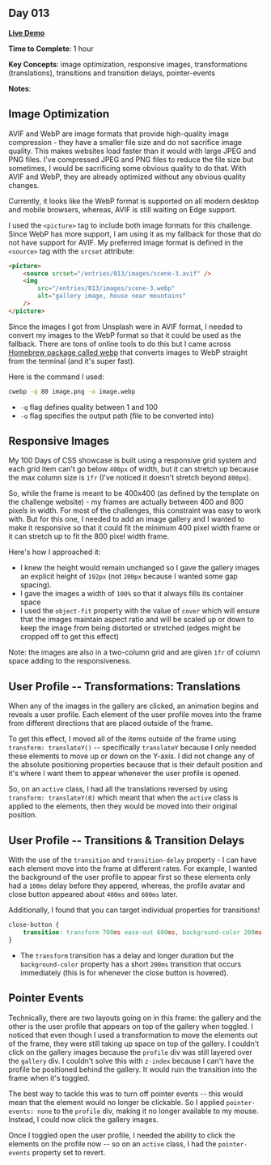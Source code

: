 ## Day 013

**<a href="https://css100.aniqa.dev#day-013">Live Demo</a>**

**Time to Complete**: 1 hour

**Key Concepts**: image optimization, responsive images, transformations (translations), transitions and transition delays, pointer-events

**Notes**:

## Image Optimization

AVIF and WebP are image formats that provide high-quality image compression - they have a smaller file size and do not sacrifice image quality. This makes websites load faster than it would with large JPEG and PNG files. I've compressed JPEG and PNG files to reduce the file size but sometimes, I would be sacrificing some obvious quality to do that. With AVIF and WebP, they are already optimized without any obvious quality changes.

Currently, it looks like the WebP format is supported on all modern desktop and mobile browsers, whereas, AVIF is still waiting on Edge support.

I used the `<picture>` tag to include both image formats for this challenge. Since WebP has more support, I am using it as my fallback for those that do not have support for AVIF. My preferred image format is defined in the `<source>` tag with the `srcset` attribute:

```html
<picture>
	<source srcset="/entries/013/images/scene-3.avif" />
	<img
		src="/entries/013/images/scene-3.webp"
		alt="gallery image, house near mountains"
	/>
</picture>
```

Since the images I got from Unsplash were in AVIF format, I needed to convert my images to the WebP format so that it could be used as the fallback. There are tons of online tools to do this but I came across <a href="https://formulae.brew.sh/formula/webp">Homebrew package called webp</a> that converts images to WebP straight from the terminal (and it's super fast).

Here is the command I used:

```bash
cwebp -q 80 image.png -o image.webp
```

- `-q` flag defines quality between 1 and 100
- `-o` flag specifies the output path (file to be converted into)

## Responsive Images

My 100 Days of CSS showcase is built using a responsive grid system and each grid item can't go below `400px` of width, but it can stretch up because the max column size is `1fr` (I've noticed it doesn't stretch beyond `800px`).

So, while the frame is meant to be 400x400 (as defined by the template on the challenge website) - my frames are actually between 400 and 800 pixels in width. For most of the challenges, this constraint was easy to work with. But for this one, I needed to add an image gallery and I wanted to make it responsive so that it could fit the minimum 400 pixel width frame or it can stretch up to fit the 800 pixel width frame.

Here's how I approached it:

- I knew the height would remain unchanged so I gave the gallery images an explicit height of `192px` (not `200px` because I wanted some gap spacing).
- I gave the images a width of `100%` so that it always fills its container space
- I used the `object-fit` property with the value of `cover` which will ensure that the images maintain aspect ratio and will be scaled up or down to keep the image from being distorted or stretched (edges might be cropped off to get this effect)

Note: the images are also in a two-column grid and are given `1fr` of column space adding to the responsiveness.

## User Profile -- Transformations: Translations

When any of the images in the gallery are clicked, an animation begins and reveals a user profile. Each element of the user profile moves into the frame from different directions that are placed outside of the frame.

To get this effect, I moved all of the items outside of the frame using `transform: translateY()` -- specifically `translateY` because I only needed these elements to move up or down on the Y-axis. I did not change any of the absolute positioning properties because that is their default position and it's where I want them to appear whenever the user profile is opened.

So, on an `active` class, I had all the translations reversed by using `transform: translateY(0)` which meant that when the `active` class is applied to the elements, then they would be moved into their original position.

## User Profile -- Transitions & Transition Delays

With the use of the `transition` and `transition-delay` property - I can have each element move into the frame at different rates. For example, I wanted the background of the user profile to appear first so these elements only had a `100ms` delay before they appered, whereas, the profile avatar and close button appeared about `400ms` and `600ms` later.

Additionally, I found that you can target individual properties for transitions!

```css
close-button {
	transition: transform 700ms ease-out 600ms, background-color 200ms ease-in;
}
```

- The `transform` transition has a delay and longer duration but the `background-color` property has a short `200ms` transition that occurs immediately (this is for whenever the close button is hovered).

## Pointer Events

Technically, there are two layouts going on in this frame: the gallery and the other is the user profile that appears on top of the gallery when toggled. I noticed that even though I used a transformation to move the elements out of the frame, they were still taking up space on top of the gallery. I couldn't click on the gallery images because the `profile` div was still layered over the `gallery` div. I couldn't solve this with `z-index` because I can't have the profile be positioned behind the gallery. It would ruin the transition into the frame when it's toggled.

The best way to tackle this was to turn off pointer events -- this would mean that the element would no longer be clickable. So I applied `pointer-events: none` to the `profile` div, making it no longer available to my mouse. Instead, I could now click the gallery images.

Once I toggled open the user profile, I needed the ability to click the elements on the profile now -- so on an `active` class, I had the `pointer-events` property set to revert.
